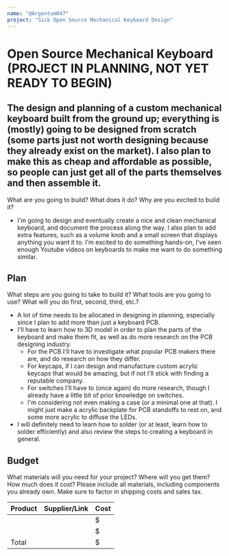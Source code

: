 ```yaml
---
name: "@Argentum047"
project: "Sick Open Source Mechanical Keyboard Design"
---
```


# Open Source Mechanical Keyboard (PROJECT IN PLANNING, NOT YET READY TO BEGIN)

## The design and planning of a custom mechanical keyboard built from the ground up; everything is (mostly) going to be designed from scratch (some parts just not worth designing because they already exist on the market). I also plan to make this as cheap and affordable as possible, so people can just get all of the parts themselves and then assemble it.

What are you going to build? What does it do? Why are you excited to build it?

- I'm going to design and eventually create a nice and clean mechanical keyboard, and document the process along the way. I also plan to add extra features, such as a volume knob and a small screen that displays anything you want it to. I'm excited to do something hands-on, I've seen enough Youtube videos on keyboards to make me want to do something similar.

## Plan

What steps are you going to take to build it? What tools are you going to use? What will you do first, second, third, etc.?

- A lot of time needs to be allocated in designing in planning, especially since I plan to add more than just a keyboard PCB.
- I'll have to learn how to 3D model in order to plan the parts of the keyboard and make them fit, as well as do more research on the PCB designing industry.
  - For the PCB I'll have to investigate what popular PCB makers there are, and do research on how they differ.
  - For keycaps, if I can design and manufacture custom acrylic keycaps that would be amazing, but if not I'll stick with finding a reputable company.
  - For switches I'll have to (once again) do more research, though I already have a little bit of prior knowledge on switches.
  - I'm considering not even making a case (or a minimal one at that). I might just make a acrylic backplate for PCB standoffs to rest on, and some more acrylic to diffuse the LEDs.
- I will definitely need to learn how to solder (or at least, learn how to solder efficiently) and also review the steps to creating a keyboard in general.

## Budget

What materials will you need for your project? Where will you get them? How much does it cost? Please include all materials, including components you already own. Make sure to factor in shipping costs and sales tax.

| Product         | Supplier/Link                         | Cost   |
| --------------- | ------------------------------------- | ------ |
|                 |                                       | $      |
|                 |                                       | $      |
| Total           |                                       | $      |
